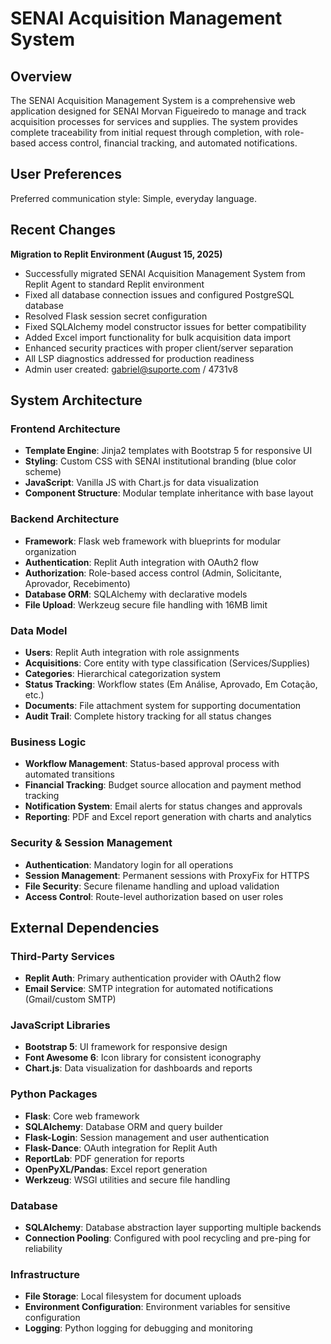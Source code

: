 # SENAI Acquisition Management System

## Overview

The SENAI Acquisition Management System is a comprehensive web application designed for SENAI Morvan Figueiredo to manage and track acquisition processes for services and supplies. The system provides complete traceability from initial request through completion, with role-based access control, financial tracking, and automated notifications.

## User Preferences

Preferred communication style: Simple, everyday language.

## Recent Changes

**Migration to Replit Environment (August 15, 2025)**
- Successfully migrated SENAI Acquisition Management System from Replit Agent to standard Replit environment
- Fixed all database connection issues and configured PostgreSQL database
- Resolved Flask session secret configuration
- Fixed SQLAlchemy model constructor issues for better compatibility
- Added Excel import functionality for bulk acquisition data import
- Enhanced security practices with proper client/server separation
- All LSP diagnostics addressed for production readiness
- Admin user created: gabriel@suporte.com / 4731v8

## System Architecture

### Frontend Architecture
- **Template Engine**: Jinja2 templates with Bootstrap 5 for responsive UI
- **Styling**: Custom CSS with SENAI institutional branding (blue color scheme)
- **JavaScript**: Vanilla JS with Chart.js for data visualization
- **Component Structure**: Modular template inheritance with base layout

### Backend Architecture
- **Framework**: Flask web framework with blueprints for modular organization
- **Authentication**: Replit Auth integration with OAuth2 flow
- **Authorization**: Role-based access control (Admin, Solicitante, Aprovador, Recebimento)
- **Database ORM**: SQLAlchemy with declarative models
- **File Upload**: Werkzeug secure file handling with 16MB limit

### Data Model
- **Users**: Replit Auth integration with role assignments
- **Acquisitions**: Core entity with type classification (Services/Supplies)
- **Categories**: Hierarchical categorization system
- **Status Tracking**: Workflow states (Em Análise, Aprovado, Em Cotação, etc.)
- **Documents**: File attachment system for supporting documentation
- **Audit Trail**: Complete history tracking for all status changes

### Business Logic
- **Workflow Management**: Status-based approval process with automated transitions
- **Financial Tracking**: Budget source allocation and payment method tracking
- **Notification System**: Email alerts for status changes and approvals
- **Reporting**: PDF and Excel report generation with charts and analytics

### Security & Session Management
- **Authentication**: Mandatory login for all operations
- **Session Management**: Permanent sessions with ProxyFix for HTTPS
- **File Security**: Secure filename handling and upload validation
- **Access Control**: Route-level authorization based on user roles

## External Dependencies

### Third-Party Services
- **Replit Auth**: Primary authentication provider with OAuth2 flow
- **Email Service**: SMTP integration for automated notifications (Gmail/custom SMTP)

### JavaScript Libraries
- **Bootstrap 5**: UI framework for responsive design
- **Font Awesome 6**: Icon library for consistent iconography
- **Chart.js**: Data visualization for dashboards and reports

### Python Packages
- **Flask**: Core web framework
- **SQLAlchemy**: Database ORM and query builder
- **Flask-Login**: Session management and user authentication
- **Flask-Dance**: OAuth integration for Replit Auth
- **ReportLab**: PDF generation for reports
- **OpenPyXL/Pandas**: Excel report generation
- **Werkzeug**: WSGI utilities and secure file handling

### Database
- **SQLAlchemy**: Database abstraction layer supporting multiple backends
- **Connection Pooling**: Configured with pool recycling and pre-ping for reliability

### Infrastructure
- **File Storage**: Local filesystem for document uploads
- **Environment Configuration**: Environment variables for sensitive configuration
- **Logging**: Python logging for debugging and monitoring